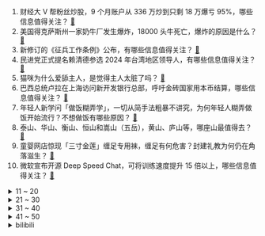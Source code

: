 1. 财经大 V 帮粉丝炒股，9 个月账户从 336 万炒到只剩 18 万爆亏 95%，哪些信息值得关注？ [:link:](https://www.zhihu.com/question/595305140)
2. 美国得克萨斯州一家奶牛厂发生爆炸，18000 头牛死亡，爆炸的原因是什么？ [:link:](https://www.zhihu.com/question/595354670)
3. 新修订的《征兵工作条例》公布，有哪些信息值得关注？ [:link:](https://www.zhihu.com/question/595309486)
4. 民进党正式提名赖清德参选 2024 年台湾地区领导人，有哪些信息值得关注？ [:link:](https://www.zhihu.com/question/595138312)
5. 猫咪为什么爱舔主人，是觉得主人太脏了吗？ [:link:](https://www.zhihu.com/question/594846603)
6. 巴西总统卢拉在上海访问新开发银行总部，呼吁金砖国家用本币结算，哪些信息值得关注？ [:link:](https://www.zhihu.com/question/595372734)
7. 年轻人新学问「做饭糊弄学」，一切从简手法粗暴不讲究，为何年轻人糊弄做饭开始流行？不想做饭有哪些原因？ [:link:](https://www.zhihu.com/question/595350624)
8. 泰山、华山、衡山、恒山和嵩山（五岳），黄山、庐山等，哪座山最值得去？ [:link:](https://www.zhihu.com/question/49004553)
9. 童婴网店惊现「三寸金莲」缠足专用袜，缠足有何危害？封建礼教为何仍在角落滋生？ [:link:](https://www.zhihu.com/question/595131643)
10. 微软宣布开源 Deep Speed Chat，可将训练速度提升 15 倍以上，哪些信息值得关注？ [:link:](https://www.zhihu.com/question/595311294)
<details>
<summary>11 ~ 20</summary>

11. 《塞尔达传说 王国之泪》终极版预告公开，发表海量情报，有哪些令人激动的细节让你最值得期待？ [:link:](https://www.zhihu.com/question/595294455)
12. 「在钱塘江吃到了蒙古的沙土」，今年的沙尘天气究竟什么时候能结束，防护林能否阻挡沙尘暴？ [:link:](https://www.zhihu.com/question/595310220)
13. 特朗普时隔不到 10 天再次被传讯，「已抵达纽约，涉嫌谎报房产估价」，会对特朗普本人产生什么影响？ [:link:](https://www.zhihu.com/question/595369188)
14. 日常通勤90公里，是换油车还是电车？ [:link:](https://www.zhihu.com/question/595308241)
15. 消息称 iPhone 15 屏幕采用 M12 材料，这是什么概念？ [:link:](https://www.zhihu.com/question/594932513)
16. 人之初，性本善。人之初，性本恶。人之初，本混沌。哪句是对的呢？ [:link:](https://www.zhihu.com/question/586365100)
17. 美记者赫什曝「泽连斯基挪用美国 4 亿援助款」，如何看待此消息？ [:link:](https://www.zhihu.com/question/595367199)
18. 报告称 41.93 % 的大学生单身且不想脱单，此数据说明了什么？可能有哪些原因？ [:link:](https://www.zhihu.com/question/595298961)
19. 预算 1000 元左右，有哪些适合小户型的多功能厨房小家电推荐？ [:link:](https://www.zhihu.com/question/591687791)
20. 有什么适合家庭使用的大容量空气炸锅推荐吗？ [:link:](https://www.zhihu.com/question/591071749)
</details>
<details>
<summary>21 ~ 30</summary>

21. 买了新车之后有哪些不是「智商税」的配件可以买？ [:link:](https://www.zhihu.com/question/579258242)
22. 金庸小说里最让你念念不忘的女人是谁？ [:link:](https://www.zhihu.com/question/293561721)
23. 宇宙天体有哪些超乎想象的演化方式？ [:link:](https://www.zhihu.com/question/595159484)
24. 《水浒传》雪花镔铁刀每夜都啸叫，为什么交给武松就不叫了？ [:link:](https://www.zhihu.com/question/500764705)
25. 美联储或将继续加息，IMF 警告「美国经济主要面临下行风险，今年不排除经济硬着陆可能」，这意味着什么？ [:link:](https://www.zhihu.com/question/595307307)
26. 决定人生成败的是智商还是情商？ [:link:](https://www.zhihu.com/question/594523144)
27. 不吃早餐真的可以减肥吗？ [:link:](https://www.zhihu.com/question/584109574)
28. 电视剧《长月烬明》翻拍自小说《黑月光拿稳 BE 剧本》，你认为翻拍得如何？是否符合你的期待？ [:link:](https://www.zhihu.com/question/496786489)
29. 如何评价4月13日发布的 2023 款荣耀笔记本 MagicBook 14 系列，有哪些亮点和不足? [:link:](https://www.zhihu.com/question/595332081)
30. 22-23 赛季欧冠 1/4 决赛，AC 米兰 1:0 那不勒斯，本纳塞尔破门，如何评价这场比赛？ [:link:](https://www.zhihu.com/question/595261653)
</details>
<details>
<summary>31 ~ 40</summary>

31. 模型压缩、模型剪支、模型蒸馏、模型稀疏化有系统的数学理论做依托吗？ [:link:](https://www.zhihu.com/question/594296903)
32. 你们读过最狂的古诗是什么？ [:link:](https://www.zhihu.com/question/59699160)
33. 在家做豆浆，选哪个品牌破壁机比较好？ [:link:](https://www.zhihu.com/question/591285118)
34. 「走势终完美」和「走势必完美」区别是什么？ [:link:](https://www.zhihu.com/question/594530811)
35. 路遥《人生》中的高加林做错了吗？难道爱情不就是寻找与自己精神契合的人吗？ [:link:](https://www.zhihu.com/question/35755752)
36. 中央转移支付首次突破 10 万亿元，这意味着什么？资金会再分配向哪些领域、哪些地区？ [:link:](https://www.zhihu.com/question/595425847)
37. 如果家里的水质较硬，需要选择什么类型的净水器？ [:link:](https://www.zhihu.com/question/592802404)
38. 时间不充裕怎么坚持锻炼？ [:link:](https://www.zhihu.com/question/594610229)
39. 《塞尔达传说：王国之泪》4月13日公布的最后预告，有哪些新信息值得关注？ [:link:](https://www.zhihu.com/question/595261626)
40. 对面阵容是伽罗、蔡文姬、周瑜、肉凯、白起，选什么阵容可以打过？ [:link:](https://www.zhihu.com/question/530278128)
</details>
<details>
<summary>41 ~ 50</summary>

41. 当小学生问「小动物也会动脑筋吗」的时候，该怎么回答？ [:link:](https://www.zhihu.com/question/593514306)
42. 怎么评价林俊杰新歌《愿与愁》？ [:link:](https://www.zhihu.com/question/595445056)
43. 世卫通报全球首例 H3N8 死亡病例，发病前有活禽暴露史，为何这类病毒开始感染人类？我们该注意什么？ [:link:](https://www.zhihu.com/question/595207019)
44. 如何评价全新配色的 2023 款戴尔游匣 G15 游戏本？外星人技术加持将带来怎样的体验提升？ [:link:](https://www.zhihu.com/question/587142796)
45. 哪些电饭煲做出的米饭更好吃？ [:link:](https://www.zhihu.com/question/591285347)
46. 为什么感觉今年电气考研很卷？ [:link:](https://www.zhihu.com/question/446447055)
47. 有哪些能展现城市特色的博物馆值得一去？ [:link:](https://www.zhihu.com/question/592475299)
48. 让一个人坚持锻炼的底层动力是什么？ [:link:](https://www.zhihu.com/question/594513909)
49. 大家是因为什么开始健身，坚持的动力是什么？ [:link:](https://www.zhihu.com/question/594724869)
50. 如何评价极氪X这款车？ [:link:](https://www.zhihu.com/question/584090558)
</details><details>
<summary>bilibili</summary>

1. 当外地人误入陕西碳水大集，这场面，直接傻眼了… [:link:](//www.bilibili.com/video/BV1vh411M7wU)
2. 你画你的我猜我的（4） [:link:](//www.bilibili.com/video/BV1Um4y1B724)
3. “蒙哥马利”为啥会被苏军解救？【硬核狠人51】 [:link:](//www.bilibili.com/video/BV1Xo4y1n7yT)
4. 我的“没用”脚踏，真的帮到人了！ [:link:](//www.bilibili.com/video/BV1QL41127Pm)
5. 《原神》EP - 如风如露之思 [:link:](//www.bilibili.com/video/BV1wm4y1m7DC)
6. 祝贺我的朋友在美食领域成功进修！ [:link:](//www.bilibili.com/video/BV1kg4y1u7Jf)
7. 你为什么总是觉得无聊？ [:link:](//www.bilibili.com/video/BV1RM4y117yB)
8. 踏遍千山万水也要找到你#挑战#踏遍千山万水也要找到你 [:link:](//www.bilibili.com/video/BV1mh411g7o9)
9. 老师听完我的课前演讲，都疯了 [:link:](//www.bilibili.com/video/BV1cv4y1H7c3)
10. 这个山歌对唱是什么水平？ [:link:](//www.bilibili.com/video/BV1Yo4y1n76A)
<details>
<summary>11 ~ 20</summary>

11. 为了测试青海湖电池加持的荣耀Magic5系列手机，我用四天时间骑行360公里环青海湖 [:link:](//www.bilibili.com/video/BV1iv4y1H7aM)
12. 【原神须弥一条龙全收集】须弥3.6荒石苍漠/浮罗囿(成就数247)宝箱+神瞳+摩拉堆+净光翎/精准分类，路线规划/草之印获取途径/探索度/原神3.6 [:link:](//www.bilibili.com/video/BV1P24y1A7J4)
13. 【阿正】华为MateXS2和PocketS折叠评测，5万次折叠会翻车吗？ [:link:](//www.bilibili.com/video/BV1Fs4y1K7hN)
14. 2023明日方舟嘉年华「幕后制作记录」 [:link:](//www.bilibili.com/video/BV1ph411u7Pa)
15. “这部新番相当的炸裂” [:link:](//www.bilibili.com/video/BV1zo4y187dL)
16. YOASOBI アイドル(Idol) Official Music Video [:link:](//www.bilibili.com/video/BV17h411u7sb)
17. 喝，长大了 [:link:](//www.bilibili.com/video/BV1Um4y1B761)
18. 【第五人格-五周年全角色群像曲】-故园萦梦 [:link:](//www.bilibili.com/video/BV1hj411c7Lm)
19. 挑战参加中国好声音！我看看怎么事儿 [:link:](//www.bilibili.com/video/BV1qm4y1m7iy)
20. 【YOASOBI/中日歌词/正式完整版】「我推的孩子」OP主题曲「アイドル/偶像」 [:link:](//www.bilibili.com/video/BV1H24y1w7B6)
</details>
<details>
<summary>21 ~ 30</summary>

21. 【烂活电竞44】  这星球不停自转，到四强就结束~啦啦啦 [:link:](//www.bilibili.com/video/BV1qN411w7Ui)
22. “在肚中相逢” [:link:](//www.bilibili.com/video/BV1WN411w7Gh)
23. 首次挑战活章鱼！排名第一的韩国料理99元自助无限吃？【为毛这么鼎ep03-济州食堂】 [:link:](//www.bilibili.com/video/BV1PN411w7oS)
24. 2.1秒破百！在中国能买到最快的车 [:link:](//www.bilibili.com/video/BV1ZX4y167ST)
25. 纸嫁衣 | 郑家大宅风情庭院，4月28日等你来！ [:link:](//www.bilibili.com/video/BV11h411M7mJ)
26. 卷死官方系列——草神单曲《须弥》 [:link:](//www.bilibili.com/video/BV1nh411M7S3)
27. “这个动作是 免 费 的哈～” [:link:](//www.bilibili.com/video/BV1754y1F7Ab)
28. 旺旺仙贝：40年了，配方终于被破解了 [:link:](//www.bilibili.com/video/BV1Ns4y127fF)
29. 《圣诞快乐劳伦斯先生》天津道乐团演奏 [:link:](//www.bilibili.com/video/BV1mM4y117Mc)
30. 【IGN】《塞尔达传说 王国之泪》最终预告 [:link:](//www.bilibili.com/video/BV1Zh411M7P7)
</details>
<details>
<summary>31 ~ 40</summary>

31. 一口气看完2023德剧《种群》 [:link:](//www.bilibili.com/video/BV1Xc411H7WV)
32. 关于我的副驾有一只神里绫华 [:link:](//www.bilibili.com/video/BV1Ws4y1K7Hw)
33. 冷萃椰油，梨花扣脂香。天然蚕丝入皂，复刻古色古香。 [:link:](//www.bilibili.com/video/BV14j411c7MM)
34. 傻子是怎么炼成的 [:link:](//www.bilibili.com/video/BV1AT411s7tf)
35. 挣大钱了，就不直播了？ [:link:](//www.bilibili.com/video/BV1U24y1w7zK)
36. 神级翻译：佛跳墙（God use VPN），承包我一天笑点… [:link:](//www.bilibili.com/video/BV1VM411K7U2)
37. 【原神】3.6沙漠宝箱+草神瞳+净光翎全收集（成就数247+2） [:link:](//www.bilibili.com/video/BV1xL411m7de)
38. 亮剑，但是全女声配音 [:link:](//www.bilibili.com/video/BV1Va4y1N78J)
39. 当你的母亲突然决定养一只猫… [:link:](//www.bilibili.com/video/BV1ho4y187r9)
40. 这个忍者明明超强却过分慎重！！！【三】 [:link:](//www.bilibili.com/video/BV1yk4y1Y7PQ)
</details>
<details>
<summary>41 ~ 50</summary>

41. “中国作协只养一个人，那也该是史铁生”【寻找·史铁生】 [:link:](//www.bilibili.com/video/BV1pM411K7r8)
42. 【EXO】接下来会更加努力的!🥰 | Cartier X W Korea Photoshoot Behind [:link:](//www.bilibili.com/video/BV1ST411W7b3)
43. 重庆冲刺满分！！！！ [:link:](//www.bilibili.com/video/BV12M4y1C7wS)
44. 她真是又可怜又可爱～竟然还那么懂事～ [:link:](//www.bilibili.com/video/BV16M4y117H1)
45. 这流畅度堪称恐怖，日本神级定格动画《HIDARI 甚五郎》 [:link:](//www.bilibili.com/video/BV1Dv4y1H7oB)
46. “长大后发现，金龟子这段央视采访说的全是真的！！” [:link:](//www.bilibili.com/video/BV1Pv4y1H7Y4)
47. 申鹤金曲《心如止水》 [:link:](//www.bilibili.com/video/BV1EN411w7XW)
48. 我的鲁菜学习日记：对一道菜细节的把控和坚守，便是传承的意义 [:link:](//www.bilibili.com/video/BV1Y84y1T7en)
49. 当我在外面叫女友嫂子，她居然逐渐疯狂了起来！ [:link:](//www.bilibili.com/video/BV16L411f7mo)
50. 【海警执法员汪晓龙在与不法分子斗争中壮烈牺牲】 [:link:](//www.bilibili.com/video/BV1EN411w7qS)
</details>
<details>
<summary>51 ~ 60</summary>

51. 新疆.艾力扎提抓饭 厨子探店¥124 [:link:](//www.bilibili.com/video/BV1vs4y1K7Ko)
52. 这玩意也能叫汉堡？ [:link:](//www.bilibili.com/video/BV19h411g7sY)
53. 网友锐评明星拍照，点开前没想到这么好笑！【红毯高速慢镜头】 [:link:](//www.bilibili.com/video/BV1hc411p7Kf)
54. 做了一个没有尽头的梦 [:link:](//www.bilibili.com/video/BV1Vm4y1m7mY)
55. 和老板同事相处的都很愉快！ [:link:](//www.bilibili.com/video/BV17k4y1e79L)
56. 猪的哪个部位适合做什么菜，一个视频讲清楚 [:link:](//www.bilibili.com/video/BV1Rh411g72w)
57. Boba的拉布拉多之魂觉醒了于是有了这首《拉布拉猪序曲》 [:link:](//www.bilibili.com/video/BV1uc411s7kH)
58. 穿的很潮 可惜地铁安保不懂人心【没有说安保不好的意思，没有说地铁不好的意思，没有说穿一样长袜子的人不好的意思，没有说人心不好的意思，括号后面加的没有冒犯的意思】 [:link:](//www.bilibili.com/video/BV1Nm4y1m7sh)
59. 做猫嘛，开心最重要 [:link:](//www.bilibili.com/video/BV1bL41127a3)
60. 你过十八岁生日这天才发现，这世界上只有你是人类 [:link:](//www.bilibili.com/video/BV1m84y1T7jV)
</details>
<details>
<summary>61 ~ 70</summary>

61. 云辇这一跳，跃过的是西方列强 [:link:](//www.bilibili.com/video/BV1PX4y1r7tj)
62. 注意隐藏在身边的伪人！伪人闯入家里了！曼德拉记录！ [:link:](//www.bilibili.com/video/BV18s4y1m7mj)
63. 看职场小白如何整顿女上司 [:link:](//www.bilibili.com/video/BV1ws4y1P7sJ)
64. 这是一个很沉重的视频，有需求的可以喊我！ [:link:](//www.bilibili.com/video/BV1v24y1w7tH)
65. 这么穿芭蕾风不是美学，是丑学｜163cm55kg 全网最详细芭蕾穿搭指南 [:link:](//www.bilibili.com/video/BV1as4y1m7dk)
66. 送老爸一台帕拉梅拉 [:link:](//www.bilibili.com/video/BV1uh4y1W7Hu)
67. “同志们，我们新中国再见！” [:link:](//www.bilibili.com/video/BV1va4y1N7aN)
68. 【鱼骨解构法】N刷《红楼梦》-Betty阅读方法13 [:link:](//www.bilibili.com/video/BV1G54y1F7rb)
69. 陛下……这西域进献的舞姬可还满意？ [:link:](//www.bilibili.com/video/BV1xj411c7p4)
70. 解除封印 [:link:](//www.bilibili.com/video/BV1zh411M7sh)
</details>
<details>
<summary>71 ~ 80</summary>

71. 【基德】人变成丧尸，到底什么感觉？ [:link:](//www.bilibili.com/video/BV1Xc411H7nt)
72. 同样的美食工艺，竟会有完全不一样的产品？ [:link:](//www.bilibili.com/video/BV11o4y1n73r)
73. 上映至今争议不断，看懂它，你就看懂了中国人的“规矩”！《师父》 [:link:](//www.bilibili.com/video/BV1qj411c7Bt)
74. 【原神动画】种门咖啡厅！爆肝1000+张 [:link:](//www.bilibili.com/video/BV1qM4y1C7bd)
75. 探秘全世界最贵超市！1000元能买什么？到底有多贵？ [:link:](//www.bilibili.com/video/BV1524y1L7KW)
76. 谁想跟蓝莓一起打水仗？记得带水气球！ [:link:](//www.bilibili.com/video/BV16m4y1B7by)
77. 海澜之家变装2.0 [:link:](//www.bilibili.com/video/BV1Wj411c7Mk)
78. 小乔一下给我秒了，我没开玩笑 [:link:](//www.bilibili.com/video/BV1Ts4y1P7oQ)
79. 抗日神剧男主推崇素食主义？号称吃素有助于打鬼子！我人傻了 [:link:](//www.bilibili.com/video/BV1nv4y1J7x9)
80. 谁来了？ [:link:](//www.bilibili.com/video/BV15m4y1m76P)
</details>
<details>
<summary>81 ~ 90</summary>

81. 【张杰】融合传统元素《身骑白马》纯享舞台 [:link:](//www.bilibili.com/video/BV1jc411p797)
82. 上岸了，该兑现诺言了--《In the shadow of the sun》 [:link:](//www.bilibili.com/video/BV1DL41127ps)
83. 【1260部动漫】究竟是什么样的人，才会喜欢二次元？ [:link:](//www.bilibili.com/video/BV1x24y1w74D)
84. 国家一级演员——葛优，在90年代的正剧中也能演出一丝喜剧味道！他诠释了什么才是最好的老师！！！ [:link:](//www.bilibili.com/video/BV1v84y1T7QZ)
85. SEVENTEEN 10th Mini Album 'FML' F*ck My Life : Life in a minute [:link:](//www.bilibili.com/video/BV1pa4y1N77i)
86. 【花小烙】为什么我们身体会长出痔疮这种东西？ [:link:](//www.bilibili.com/video/BV1vX4y1r74x)
87. 刘备惊魂时刻落水戏，我究竟是如何拍的？ [:link:](//www.bilibili.com/video/BV1ms4y1m7Ch)
88. 小黑子有完没完啊！ [:link:](//www.bilibili.com/video/BV1wM4y127WR)
89. 外交部：将以最快速度将大熊猫“丫丫”平安运送回国 [:link:](//www.bilibili.com/video/BV1rN411w7Fn)
90. 没有人一出生就是天才，你所经历的都会是你成功路上的基石 [:link:](//www.bilibili.com/video/BV1tT411W737)
</details>
<details>
<summary>91 ~ 100</summary>

91. “缘一，这正是由你开启的故事啊！！！” [:link:](//www.bilibili.com/video/BV1w84y1M7rx)
92. 【阿斗】漂亮女白领身中数十刀惨死公园，全民在线追凶！真相扑朔迷离不断反转！《白雪公主杀人事件》 [:link:](//www.bilibili.com/video/BV1gm4y1m7Wv)
93. 这5位歌手太“惨”了，好不容易唱火的歌，转眼就被国家收走了 [:link:](//www.bilibili.com/video/BV1Xs4y1N7gs)
94. 国服狗头 [:link:](//www.bilibili.com/video/BV1EX4y1r76J)
95. 把老丁的工具全拿给师傅用了一遍 [:link:](//www.bilibili.com/video/BV1iM4y117H7)
96. 学生的钱是真好赚呀...... [:link:](//www.bilibili.com/video/BV1rN411w7MV)
97. 芝士瀑布火鸡面太香了,吃多了多少有点腻,哈哈哈哈! [:link:](//www.bilibili.com/video/BV19M4y1C79y)
98. 半夜的我们一定要这么疯吗？宝 进来照镜子了！给加美颜！ [:link:](//www.bilibili.com/video/BV12m4y1B7VZ)
99. 如果回到过去，你最不想做什么 [:link:](//www.bilibili.com/video/BV14N411w7j5)
100. 一年减肥100斤！从吃到练，这个日剧全讲透了！ [:link:](//www.bilibili.com/video/BV1Fh411u73r)
</details></details>